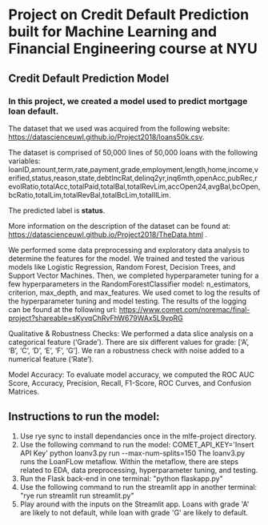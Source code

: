 # Project on Credit Default Prediction built for Machine Learning and Financial Engineering course at NYU

## Credit Default Prediction Model 

### In this project, we created a model used to predict mortgage loan default. 

The dataset that we used was acquired from the following website: https://datascienceuwl.github.io/Project2018/loans50k.csv. 

The dataset is comprised of 50,000 lines of 50,000 loans with the following variables: loanID,amount,term,rate,payment,grade,employment,length,home,income,verified,status,reason,state,debtIncRat,delinq2yr,inq6mth,openAcc,pubRec,revolRatio,totalAcc,totalPaid,totalBal,totalRevLim,accOpen24,avgBal,bcOpen,bcRatio,totalLim,totalRevBal,totalBcLim,totalIlLim. 

The predicted label is <b>status</b>. 

More information on the description of the dataset can be found at: https://datascienceuwl.github.io/Project2018/TheData.html . 

We performed some data preprocessing and exploratory data analysis to determine the features for the model. We trained and tested the various models like Logistic Regression, Random Forest, Decision Trees, and Support Vector Machines. Then, we completed hyperparameter tuning for a few hyperparameters in the RandomForestClassifier model: n_estimators, criterion, max_depth, and max_features. We used comet to log the results of the hyperparameter tuning and model testing. The results of the logging can be found at the following url: https://www.comet.com/noremac/final-project?shareable=sKyvqChRvFhW679WAx5L9vpRG 

Qualitative & Robustness Checks: We performed a data slice analysis on a categorical feature (‘Grade’). There are six different values for grade: [‘A’, ‘B’, ‘C’, ‘D’, ‘E’, ‘F’, ‘G’].  We ran a robustness check with noise added to a numerical feature (‘Rate’). 

Model Accuracy: To evaluate model accuracy, we computed the ROC AUC Score, Accuracy, Precision, Recall, F1-Score, ROC Curves, and Confusion Matrices. 

## Instructions to run the model:
1. Use rye sync to install dependancies once in the mlfe-project directory.
2. Use the following command to run the model: COMET_API_KEY='Insert API Key' python loanv3.py run --max-num-splits=150
    The loanv3.py runs the LoanFLow metaflow. Within the metaflow, there are steps related to EDA, data preprocessing, hyperparameter tuning, and testing. 
3. Run the Flask back-end in one terminal: "python flaskapp.py"
4. Use the following command to run the streamlit app in another terminal: "rye run streamlit run streamlit.py"
5. Play around with the inputs on the Streamlit app. Loans with grade 'A' are likely to not default, while loan with grade 'G' are likely to default.

